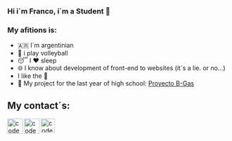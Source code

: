 ### Hi i´m Franco, i´m a Student 👋
### My afitions is: 
  - 🇦🇷 I´m argentinian
  - 🏐 i play volleyball
  - 😴 I :heart: sleep 
  - 🌐 I know about development of front-end to websites (it´s a lie. or no...)
  - I like the 🍞
  - 🏫 My project for the last year of high school: [Proyecto B-Gas](https://bgas.ar/)
    
## My contact´s:
[<img align="left" alt="codeSTACKr | LinkedIn" width="35px" src="https://cdn.jsdelivr.net/npm/simple-icons@v3/icons/linkedin.svg" />][linkedin]
[<img align="left" alt="codeSTACKr | Instagram" width="35px" src="https://cdn.jsdelivr.net/npm/simple-icons@v3/icons/instagram.svg" />][instagram]
[<img align="left" alt="codeSTACKr | Twitter" width="32px" src="https://cdn.jsdelivr.net/npm/simple-icons@v3/icons/twitter.svg" />][Twitter]

[linkedin]: www.linkedin.com/in/franco-britez-b33523277
[instagram]: https://www.instagram.com/franco._.br/
[twitter]: https://x.com/Fran74496942?t=c61Kp-LLrrEhNlOnM1j8_g&s=09
<!--
**FrancoBritez/FrancoBritez** is a ✨ _special_ ✨ repository because its `README.md` (this file) appears on your GitHub profile.

Here are some ideas to get you started:

- 🔭 I’m currently working on ...
- 🌱 I’m currently learning ...
- 👯 I’m looking to collaborate on ...
- 🤔 I’m looking for help with ...
- 💬 Ask me about ...
- 📫 How to reach me: ...
- 😄 Pronouns: ...
- ⚡ Fun fact: ...
-->
